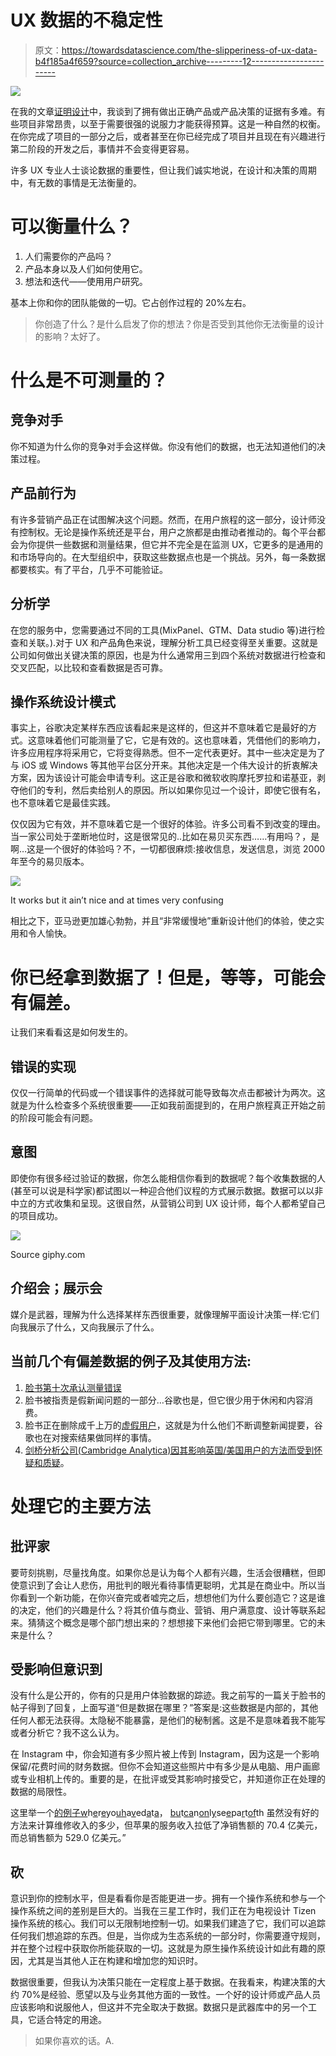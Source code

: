 # UX 数据的不稳定性

> 原文：<https://towardsdatascience.com/the-slipperiness-of-ux-data-b4f185a4f659?source=collection_archive---------12----------------------->

![](img/7a77cc2907bafaeaced3ddd708f0de5d.png)

在我的文章[证明设计](https://medium.com/@superavi/proving-your-design-cd3fe3346a7c)中，我谈到了拥有做出正确产品或产品决策的证据有多难。有些项目非常昂贵，以至于需要很强的说服力才能获得预算。这是一种自然的权衡。在你完成了项目的一部分之后，或者甚至在你已经完成了项目并且现在有兴趣进行第二阶段的开发之后，事情并不会变得更容易。

许多 UX 专业人士谈论数据的重要性，但让我们诚实地说，在设计和决策的周期中，有无数的事情是无法衡量的。

# 可以衡量什么？

1.  人们需要你的产品吗？
2.  产品本身以及人们如何使用它。
3.  想法和迭代——使用用户研究。

基本上你和你的团队能做的一切。它占创作过程的 20%左右。

> 你创造了什么？是什么启发了你的想法？你是否受到其他你无法衡量的设计的影响？太好了。

# 什么是不可测量的？

## 竞争对手

你不知道为什么你的竞争对手会这样做。你没有他们的数据，也无法知道他们的决策过程。

## 产品前行为

有许多营销产品正在试图解决这个问题。然而，在用户旅程的这一部分，设计师没有控制权。无论是操作系统还是平台，用户之旅都是由推动者推动的。每个平台都会为你提供一些数据和测量结果，但它并不完全是在监测 UX，它更多的是通用的和市场导向的。在大型组织中，获取这些数据点也是一个挑战。另外，每一条数据都要核实。有了平台，几乎不可能验证。

## 分析学

在您的服务中，您需要通过不同的工具(MixPanel、GTM、Data studio 等)进行检查和关联。).对于 UX 和产品角色来说，理解分析工具已经变得至关重要。这就是公司如何做出关键决策的原因，也是为什么通常用三到四个系统对数据进行检查和交叉匹配，以比较和查看数据是否可靠。

## 操作系统设计模式

事实上，谷歌决定某样东西应该看起来是这样的，但这并不意味着它是最好的方式。这意味着他们可能测量了它，它是有效的。这也意味着，凭借他们的影响力，许多应用程序将采用它，它将变得熟悉。但不一定代表更好。其中一些决定是为了与 iOS 或 Windows 等其他平台区分开来。其他决定是一个伟大设计的折衷解决方案，因为该设计可能会申请专利。这正是谷歌和微软收购摩托罗拉和诺基亚，剥夺他们的专利，然后卖给别人的原因。所以如果你见过一个设计，即使它很有名，也不意味着它是最佳实践。

仅仅因为它有效，并不意味着它是一个很好的体验。许多公司看不到改变的理由。当一家公司处于垄断地位时，这是很常见的..比如在易贝买东西……有用吗？，是啊…这是一个很好的体验吗？不，一切都很麻烦:接收信息，发送信息，浏览 2000 年至今的易贝版本。

![](img/c0ad0d5495f16c3901549a0e83bd946f.png)

It works but it ain’t nice and at times very confusing

相比之下，亚马逊更加雄心勃勃，并且“非常缓慢地”重新设计他们的体验，使之实用和令人愉快。

# 你已经拿到数据了！但是，等等，可能会有偏差。

让我们来看看这是如何发生的。

## 错误的实现

仅仅一行简单的代码或一个错误事件的选择就可能导致每次点击都被计为两次。这就是为什么检查多个系统很重要——正如我前面提到的，在用户旅程真正开始之前的阶段可能会有问题。

## 意图

即使你有很多经过验证的数据，你怎么能相信你看到的数据呢？每个收集数据的人(甚至可以说是科学家)都试图以一种迎合他们议程的方式展示数据。数据可以以非中立的方式收集和呈现。这很自然，从营销公司到 UX 设计师，每个人都希望自己的项目成功。

![](img/433254d063293301d5f38a79d3ecaf60.png)

Source giphy.com

## 介绍会；展示会

媒介是武器，理解为什么选择某样东西很重要，就像理解平面设计决策一样:它们向我展示了什么，又向我展示了什么。

## 当前几个有偏差数据的例子及其使用方法:

1.  [脸书第十次承认测量错误](http://marketingland.com/facebook-admits-10th-measurement-error-214819?utm_source=Daily+Lab+email+list&utm_campaign=35fa688a7c-dailylabemail3&utm_medium=email&utm_term=0_d68264fd5e-35fa688a7c-396071437)
2.  脸书被指责是假新闻问题的一部分…谷歌也是，但它很少用于休闲和内容消费。
3.  脸书正在删除成千上万的[虚假用户](https://www.theguardian.com/technology/2017/apr/18/facebook-purges-tens-of-thousands-of-fake-accounts-to-combat-spam-ring)，这就是为什么他们不断调整新闻提要，谷歌也在对搜索结果做同样的事情。
4.  [剑桥分析公司(Cambridge Analytica)因其影响英国/美国用户的方法而受到怀疑和质疑](https://www.theguardian.com/politics/2017/mar/04/nigel-oakes-cambridge-analytica-what-role-brexit-trump)。

# 处理它的主要方法

## 批评家

要苛刻挑剔，尽量找角度。如果你总是认为每个人都有兴趣，生活会很糟糕，但即使意识到了会让人悲伤，用批判的眼光看待事情更聪明，尤其是在商业中。所以当你看到一个新功能，在你兴奋完或者嘘完之后，想想他们为什么要创造它？这是谁的决定，他们的兴趣是什么？将其价值与商业、营销、用户满意度、设计等联系起来。猜猜这个概念是哪个部门想出来的？想想接下来他们会把它带到哪里。它的未来是什么？

## 受影响但意识到

没有什么是公开的，你有的只是用户体验数据的踪迹。我之前写的一篇关于脸书的帖子得到了回复，上面写道“但是数据在哪里？”答案是:这些数据是内部的，其他任何人都无法获得。太隐秘不能暴露，是他们的秘制酱。这是不是意味着我不能写或者分析它？我不这么认为。

在 Instagram 中，你会知道有多少照片被上传到 Instagram，因为这是一个影响保留/花费时间的财务数据。但你不会知道这些照片中有多少是从电脑、用户画廊或专业相机上传的。重要的是，在批评或受其影响时接受它，并知道你正在处理的数据的局限性。

这里举一个[的例子](http://appleinsider.com/articles/17/05/18/fair-repair-act-proposal-in-new-york-under-fire-by-apple-lobbyists)[w](http://appleinsider.com/articles/17/05/18/fair-repair-act-proposal-in-new-york-under-fire-by-apple-lobbyists)h[e](http://appleinsider.com/articles/17/05/18/fair-repair-act-proposal-in-new-york-under-fire-by-apple-lobbyists)r[e](http://appleinsider.com/articles/17/05/18/fair-repair-act-proposal-in-new-york-under-fire-by-apple-lobbyists)yo[u](http://appleinsider.com/articles/17/05/18/fair-repair-act-proposal-in-new-york-under-fire-by-apple-lobbyists)[h](http://appleinsider.com/articles/17/05/18/fair-repair-act-proposal-in-new-york-under-fire-by-apple-lobbyists)a[v](http://appleinsider.com/articles/17/05/18/fair-repair-act-proposal-in-new-york-under-fire-by-apple-lobbyists)ed[a](http://appleinsider.com/articles/17/05/18/fair-repair-act-proposal-in-new-york-under-fire-by-apple-lobbyists)t[a](http://appleinsider.com/articles/17/05/18/fair-repair-act-proposal-in-new-york-under-fire-by-apple-lobbyists)， [b](http://appleinsider.com/articles/17/05/18/fair-repair-act-proposal-in-new-york-under-fire-by-apple-lobbyists)[u](http://appleinsider.com/articles/17/05/18/fair-repair-act-proposal-in-new-york-under-fire-by-apple-lobbyists)t[c](http://appleinsider.com/articles/17/05/18/fair-repair-act-proposal-in-new-york-under-fire-by-apple-lobbyists)[a](http://appleinsider.com/articles/17/05/18/fair-repair-act-proposal-in-new-york-under-fire-by-apple-lobbyists)n[o](http://appleinsider.com/articles/17/05/18/fair-repair-act-proposal-in-new-york-under-fire-by-apple-lobbyists)[n](http://appleinsider.com/articles/17/05/18/fair-repair-act-proposal-in-new-york-under-fire-by-apple-lobbyists)l[y](http://appleinsider.com/articles/17/05/18/fair-repair-act-proposal-in-new-york-under-fire-by-apple-lobbyists)se[e](http://appleinsider.com/articles/17/05/18/fair-repair-act-proposal-in-new-york-under-fire-by-apple-lobbyists)pa[r](http://appleinsider.com/articles/17/05/18/fair-repair-act-proposal-in-new-york-under-fire-by-apple-lobbyists)t[o](http://appleinsider.com/articles/17/05/18/fair-repair-act-proposal-in-new-york-under-fire-by-apple-lobbyists)[f](http://appleinsider.com/articles/17/05/18/fair-repair-act-proposal-in-new-york-under-fire-by-apple-lobbyists)th 虽然没有好的方法来计算维修收入的多少，但苹果的服务收入拉低了净销售额的 70.4 亿美元，而总销售额为 529.0 亿美元。”

## 砍

意识到你的控制水平，但是看看你是否能更进一步。拥有一个操作系统和参与一个操作系统之间的差别是巨大的。当我在三星工作时，我们正在为电视设计 Tizen 操作系统的核心。我们可以无限制地控制一切。如果我们建造了它，我们可以追踪任何我们想追踪的东西。但是，当你成为生态系统的一部分时，你需要遵守规则，并在整个过程中获取你所能获取的一切。这就是为原生操作系统设计如此有趣的原因，尤其是当其他人正在构建和增加您的知识时。

数据很重要，但我认为决策只能在一定程度上基于数据。在我看来，构建决策的大约 70%是经验、愿望以及与业务其他方面的一致性。一个好的设计师或产品人员应该影响和说服他人，但这并不完全取决于数据。数据只是武器库中的另一个工具，它适合特定的用途。

> 如果你喜欢的话。A.